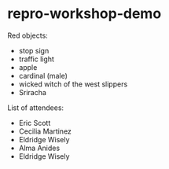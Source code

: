 # repro-workshop-demo
Red objects:
- stop sign
- traffic light
- apple
- cardinal (male)
- wicked witch of the west slippers 
- Sriracha



List of attendees:
- Eric Scott
- Cecilia Martinez
- Eldridge Wisely
- Alma Anides
- Eldridge Wisely
